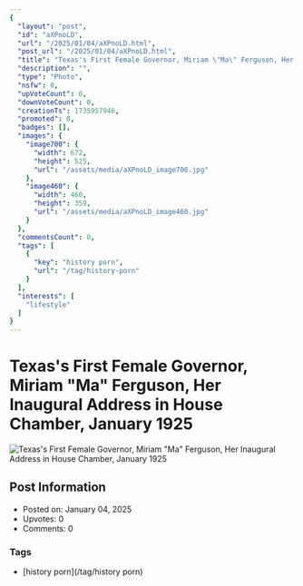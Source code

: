 ```yaml
---
{
  "layout": "post",
  "id": "aXPnoLD",
  "url": "/2025/01/04/aXPnoLD.html",
  "post_url": "/2025/01/04/aXPnoLD.html",
  "title": "Texas's First Female Governor, Miriam \"Ma\" Ferguson, Her Inaugural Address in House Chamber, January 1925",
  "description": "",
  "type": "Photo",
  "nsfw": 0,
  "upVoteCount": 0,
  "downVoteCount": 0,
  "creationTs": 1735957946,
  "promoted": 0,
  "badges": [],
  "images": {
    "image700": {
      "width": 672,
      "height": 525,
      "url": "/assets/media/aXPnoLD_image700.jpg"
    },
    "image460": {
      "width": 460,
      "height": 359,
      "url": "/assets/media/aXPnoLD_image460.jpg"
    }
  },
  "commentsCount": 0,
  "tags": [
    {
      "key": "history porn",
      "url": "/tag/history-porn"
    }
  ],
  "interests": [
    "lifestyle"
  ]
}
---
```


# Texas's First Female Governor, Miriam "Ma" Ferguson, Her Inaugural Address in House Chamber, January 1925

![Texas's First Female Governor, Miriam "Ma" Ferguson, Her Inaugural Address in House Chamber, January 1925](/assets/media/aXPnoLD_image700.jpg)

## Post Information

- Posted on: January 04, 2025
- Upvotes: 0
- Comments: 0

### Tags

- [history porn](/tag/history porn)
